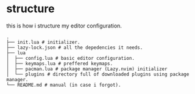 # structure 

this is how i structure my editor configuration.

```
.
├── init.lua # initializer.
├── lazy-lock.json # all the depedencies it needs.
├── lua 
│  ├── config.lua # basic editor configuration.
│  ├── keymaps.lua # preffered keymaps.
│  ├── pacman.lua # package manager (Lazy.nvim) initializer
│  └── plugins # directory full of downloaded plugins using package manager.
└── README.md # manual (in case i forgot).
```
